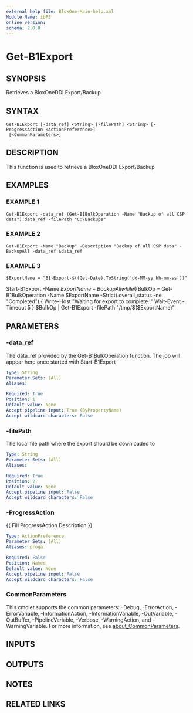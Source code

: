 ```yaml
---
external help file: BloxOne-Main-help.xml
Module Name: ibPS
online version:
schema: 2.0.0
---
```


# Get-B1Export

## SYNOPSIS
Retrieves a BloxOneDDI Export/Backup

## SYNTAX

```
Get-B1Export [-data_ref] <String> [-filePath] <String> [-ProgressAction <ActionPreference>]
 [<CommonParameters>]
```

## DESCRIPTION
This function is used to retrieve a BloxOneDDI Export/Backup

## EXAMPLES

### EXAMPLE 1
```
Get-B1Export -data_ref (Get-B1BulkOperation -Name "Backup of all CSP data").data_ref -filePath "C:\Backups"
```

### EXAMPLE 2
```
Get-B1Export -Name "Backup" -Description "Backup of all CSP data" -BackupAll -data_ref $data_ref
```

### EXAMPLE 3
```
$ExportName = "B1-Export-$((Get-Date).ToString('dd-MM-yy hh-mm-ss'))"
```

Start-B1Export -Name $ExportName -BackupAll
while (($BulkOp = Get-B1BulkOperation -Name $ExportName -Strict).overall_status -ne "Completed") {
    Write-Host "Waiting for export to complete.."
    Wait-Event -Timeout 5
}
$BulkOp | Get-B1Export -filePath "/tmp/$($ExportName)"

## PARAMETERS

### -data_ref
The data_ref provided by the Get-B1BulkOperation function.
The job will appear here once started with Start-B1Export

```yaml
Type: String
Parameter Sets: (All)
Aliases:

Required: True
Position: 1
Default value: None
Accept pipeline input: True (ByPropertyName)
Accept wildcard characters: False
```

### -filePath
The local file path where the export should be downloaded to

```yaml
Type: String
Parameter Sets: (All)
Aliases:

Required: True
Position: 2
Default value: None
Accept pipeline input: False
Accept wildcard characters: False
```

### -ProgressAction
{{ Fill ProgressAction Description }}

```yaml
Type: ActionPreference
Parameter Sets: (All)
Aliases: proga

Required: False
Position: Named
Default value: None
Accept pipeline input: False
Accept wildcard characters: False
```

### CommonParameters
This cmdlet supports the common parameters: -Debug, -ErrorAction, -ErrorVariable, -InformationAction, -InformationVariable, -OutVariable, -OutBuffer, -PipelineVariable, -Verbose, -WarningAction, and -WarningVariable. For more information, see [about_CommonParameters](http://go.microsoft.com/fwlink/?LinkID=113216).

## INPUTS

## OUTPUTS

## NOTES

## RELATED LINKS

